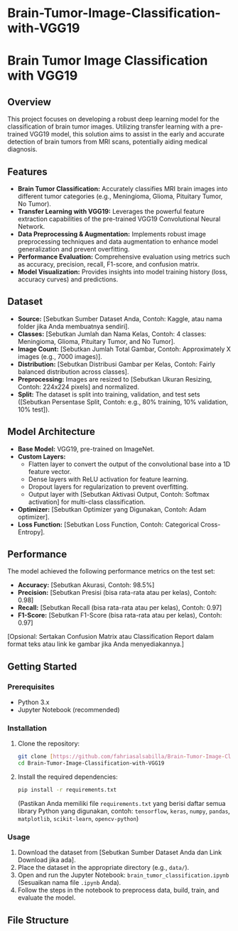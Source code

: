 # Brain-Tumor-Image-Classification-with-VGG19
# Brain Tumor Image Classification with VGG19

## Overview
This project focuses on developing a robust deep learning model for the classification of brain tumor images. Utilizing transfer learning with a pre-trained VGG19 model, this solution aims to assist in the early and accurate detection of brain tumors from MRI scans, potentially aiding medical diagnosis.

## Features
* **Brain Tumor Classification:** Accurately classifies MRI brain images into different tumor categories (e.g., Meningioma, Glioma, Pituitary Tumor, No Tumor).
* **Transfer Learning with VGG19:** Leverages the powerful feature extraction capabilities of the pre-trained VGG19 Convolutional Neural Network.
* **Data Preprocessing & Augmentation:** Implements robust image preprocessing techniques and data augmentation to enhance model generalization and prevent overfitting.
* **Performance Evaluation:** Comprehensive evaluation using metrics such as accuracy, precision, recall, F1-score, and confusion matrix.
* **Model Visualization:** Provides insights into model training history (loss, accuracy curves) and predictions.

## Dataset
* **Source:** [Sebutkan Sumber Dataset Anda, Contoh: Kaggle, atau nama folder jika Anda membuatnya sendiri].
* **Classes:** [Sebutkan Jumlah dan Nama Kelas, Contoh: 4 classes: Meningioma, Glioma, Pituitary Tumor, and No Tumor].
* **Image Count:** [Sebutkan Jumlah Total Gambar, Contoh: Approximately X images (e.g., 7000 images)].
* **Distribution:** [Sebutkan Distribusi Gambar per Kelas, Contoh: Fairly balanced distribution across classes].
* **Preprocessing:** Images are resized to [Sebutkan Ukuran Resizing, Contoh: 224x224 pixels] and normalized.
* **Split:** The dataset is split into training, validation, and test sets ([Sebutkan Persentase Split, Contoh: e.g., 80% training, 10% validation, 10% test]).

## Model Architecture
* **Base Model:** VGG19, pre-trained on ImageNet.
* **Custom Layers:**
    * Flatten layer to convert the output of the convolutional base into a 1D feature vector.
    * Dense layers with ReLU activation for feature learning.
    * Dropout layers for regularization to prevent overfitting.
    * Output layer with [Sebutkan Aktivasi Output, Contoh: Softmax activation] for multi-class classification.
* **Optimizer:** [Sebutkan Optimizer yang Digunakan, Contoh: Adam optimizer].
* **Loss Function:** [Sebutkan Loss Function, Contoh: Categorical Cross-Entropy].

## Performance
The model achieved the following performance metrics on the test set:
* **Accuracy:** [Sebutkan Akurasi, Contoh: 98.5%]
* **Precision:** [Sebutkan Presisi (bisa rata-rata atau per kelas), Contoh: 0.98]
* **Recall:** [Sebutkan Recall (bisa rata-rata atau per kelas), Contoh: 0.97]
* **F1-Score:** [Sebutkan F1-Score (bisa rata-rata atau per kelas), Contoh: 0.97]

[Opsional: Sertakan Confusion Matrix atau Classification Report dalam format teks atau link ke gambar jika Anda menyediakannya.]

## Getting Started

### Prerequisites
* Python 3.x
* Jupyter Notebook (recommended)

### Installation
1.  Clone the repository:
    ```bash
    git clone [https://github.com/fahriasalsabilla/Brain-Tumor-Image-Classification-with-VGG19.git](https://github.com/fahriasalsabilla/Brain-Tumor-Image-Classification-with-VGG19.git)
    cd Brain-Tumor-Image-Classification-with-VGG19
    ```
2.  Install the required dependencies:
    ```bash
    pip install -r requirements.txt
    ```
    (Pastikan Anda memiliki file `requirements.txt` yang berisi daftar semua library Python yang digunakan, contoh: `tensorflow`, `keras`, `numpy`, `pandas`, `matplotlib`, `scikit-learn`, `opencv-python`)

### Usage
1.  Download the dataset from [Sebutkan Sumber Dataset Anda dan Link Download jika ada].
2.  Place the dataset in the appropriate directory (e.g., `data/`).
3.  Open and run the Jupyter Notebook: `brain_tumor_classification.ipynb` (Sesuaikan nama file `.ipynb` Anda).
4.  Follow the steps in the notebook to preprocess data, build, train, and evaluate the model.

## File Structure
